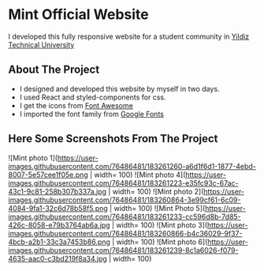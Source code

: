 # Mint Official Website

I developed this fully responsive website for a student community in [Yildiz Technical University](https://yildiz.edu.tr/en)

## About The Project

- I designed and developed this website by myself in two days. 
- I used React and styled-components for css. 
- I get the icons from [Font Awesome](https://fontawesome.com/)
- I imported the font family from [Google Fonts](https://fonts.google.com/specimen/Oxygen?preview.text=%EA%B7%B8%EB%93%A4%EC%9D%98%20%EC%9E%A5%EB%B9%84%EC%99%80%20%EA%B8%B0%EA%B5%AC%EB%8A%94%20%EB%AA%A8%EB%91%90%20%EC%82%B4%EC%95%84%20%EC%9E%88%EB%8B%A4.&preview.text_type=custom&query=oxygen)

## Here Some Screenshots From The Project 

![Mint photo 1](https://user-images.githubusercontent.com/76486481/183261260-a6d1f6d1-1877-4ebd-8007-5e57cee1f05e.png | width= 100)
![Mint photo 4](https://user-images.githubusercontent.com/76486481/183261223-e35fc93c-67ac-43c1-9c81-258b307b337a.jpg | width= 100)
![Mint photo 2](https://user-images.githubusercontent.com/76486481/183260864-3e99cf61-6c09-4084-9fa1-32c6d78b58f5.png | width= 100)
![Mint Photo 5](https://user-images.githubusercontent.com/76486481/183261233-cc596d8b-7d85-426c-8058-e79b3764ab6a.jpg | width= 100)
![Mint photo 3](https://user-images.githubusercontent.com/76486481/183260866-b4c36029-9f37-4bcb-a2b1-33c3a7453b86.png | width= 100)
![Mint photo 6](https://user-images.githubusercontent.com/76486481/183261239-8c1a6026-f079-4635-aac0-c3bd219f8a34.jpg | width= 100)
